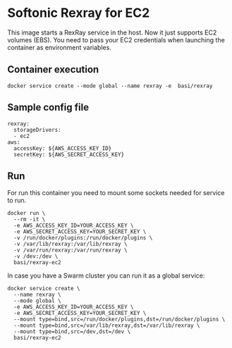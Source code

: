 # Softonic Rexray for EC2

This image starts a RexRay service in the host. Now it just supports EC2 volumes (EBS).
You need to pass your EC2 credentials when launching the container as environment variables. 

## Container execution

    docker service create --mode global --name rexray -e  basi/rexray

## Sample config file

```
rexray:
  storageDrivers:
  - ec2
aws:
  accessKey: ${AWS_ACCESS_KEY_ID}
  secretKey: ${AWS_SECRET_ACCESS_KEY}
```

## Run

For run this container you need to mount some sockets needed for service to run.

```
docker run \
  --rm -it \
  -e AWS_ACCESS_KEY_ID=YOUR_ACCESS_KEY \
  -e AWS_SECRET_ACCESS_KEY=YOUR_SECRET_KEY \
  -v /run/docker/plugins:/run/docker/plugins \
  -v /var/lib/rexray:/var/lib/rexray \
  -v /var/run/rexray:/var/run/rexray \
  -v /dev:/dev \
  basi/rexray-ec2
```

In case you have a Swarm cluster you can run it as a global service: 

```
docker service create \
  --name rexray \
  --mode global \
  -e AWS_ACCESS_KEY_ID=YOUR_ACCESS_KEY \
  -e AWS_SECRET_ACCESS_KEY=YOUR_SECRET_KEY \
  --mount type=bind,src=/run/docker/plugins,dst=/run/docker/plugins \
  --mount type=bind,src=/var/lib/rexray,dst=/var/lib/rexray \
  --mount type=bind,src=/dev,dst=/dev \
  basi/rexray-ec2
```
